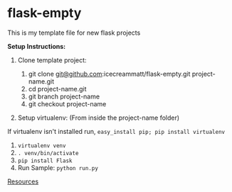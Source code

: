 flask-empty
===========

This is my template file for new flask projects

**Setup Instructions:**

1. Clone template project:
    1. git clone git@github.com:icecreammatt/flask-empty.git project-name.git
    2. cd project-name.git
    3. git branch project-name
    4. git checkout project-name

2. Setup virtualenv: (From inside the project-name folder)

If virtualenv isn't installed run, `easy_install pip; pip install virtualenv`

1. `virtualenv venv`
2. `. venv/bin/activate`
3. `pip install Flask`
4. Run Sample:
    `python run.py`

[Resources](http://flask.pocoo.org/docs/installation/)
